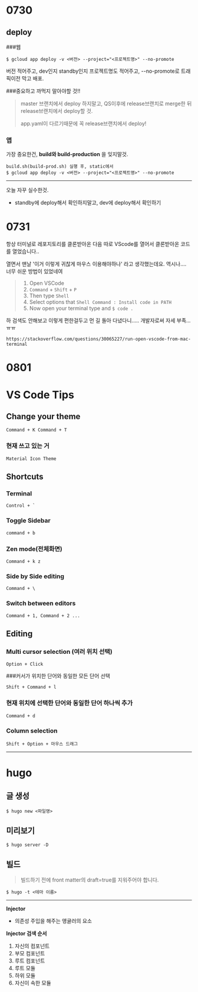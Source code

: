# 0730

## deploy

###웹

```
$ gcloud app deploy -v <버전> --project="<프로젝트명>" --no-promote
```

버전 적어주고, dev인지 standby인지 프로젝트명도 적어주고, --no-promote로 트래픽이전 막고 배포.



###중요하고 까먹지 말아야할 것!!

> master 브랜치에서 deploy 하지말고, QS이후에 release브랜치로 merge한 뒤 release브랜치에서 deploy할 것.
>
> app.yaml이 다르기때문에 꼭 release브랜치에서 deploy!



### 앱

가장 중요한건, **build와 build-production** 을 잊지말것.

```
build.sh(build-prod.sh) 실행 후, static에서
$ gcloud app deploy -v <버전> --project="<프로젝트명>" --no-promote
```



---

오늘 자꾸 실수한것.

- standby에 deploy해서 확인하지말고, dev에 deploy해서 확인하기 



# 0731

항상 터미널로 레포지토리를 클론받아온 다음 따로 VScode를 열어서 클론받아온 코드를 열었습니다..

열면서 맨날 '이거 이렇게 귀찮게 마우스 이용해야하나' 라고 생각했는데요. 역시나.... 너무 쉬운 방법이 있었네여

> 1. Open VSCode
> 2. `Command` + `Shift` + `P`
> 3. Then type `Shell`
> 4. Select options that `Shell Command : Install code in PATH`
> 5. Now open your terminal type and `$ code .` 

하 검색도 안해보고 이렇게 편한걸두고 먼 길 돌아 다녔다니..... 개발자로써 자세 부족...ㅠㅠ

```
https://stackoverflow.com/questions/30065227/run-open-vscode-from-mac-terminal
```



# 0801

# VS Code Tips

## Change your theme

```
Command + K Command + T
```

### 현재 쓰고 있는 거

```
Material Icon Theme
```



## Shortcuts

### Terminal

```
Control + `
```

### Toggle Sidebar

```
command + b
```

### Zen mode(전체화면)

```
Command + k z
```



### Side by Side editing

```
Command + \
```

### Switch between editors

```
Command + 1, Command + 2 ...
```



## Editing

### Multi cursor selection (여러 위치 선택)

```
Option + Click
```

###커서가 위치한 단어와 동일한 모든 단어 선택

```
Shift + Command + l
```

### 현재 위치에 선택한 단어와 동일한 단어 하나씩 추가

```
Command + d
```

### Column selection

```
Shift + Option + 마우스 드래그
```



---

# hugo

## 글 생성

```
$ hugo new <파일명>
```

## 미리보기

```
$ hugo server -D
```

## 빌드

> 빌드하기 전에 front matter의 draft=true를 지워주어야 합니다.

```
$ hugo -t <테마 이름>
```



---

**Injector**

- 의존성 주입을 해주는 앵귤러의 요소

**Injector 검색 순서**

1. 자신의 컴포넌트
2. 부모 컴포넌트
3. 루트 컴포넌트
4. 루트 모듈
5. 하위 모듈
6. 자신이 속한 모듈